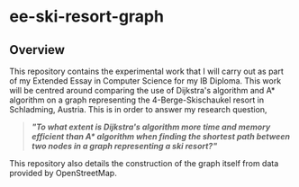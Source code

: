 # ee-ski-resort-graph
## Overview
This repository contains the experimental work that I will carry out as part of my Extended Essay in Computer Science for my IB Diploma. This work will be centred around comparing the use of Dijkstra's algorithm and A* algorithm on a graph representing the 4-Berge-Skischaukel resort in Schladming, Austria. This is in order to answer my research question, 

> ***"To what extent is Dijkstra's algorithm more time and memory efficient than A\* algorithm when finding the shortest path between two nodes in a graph representing a ski resort?"*** 

This repository also details the construction of the graph itself from data provided by OpenStreetMap.
